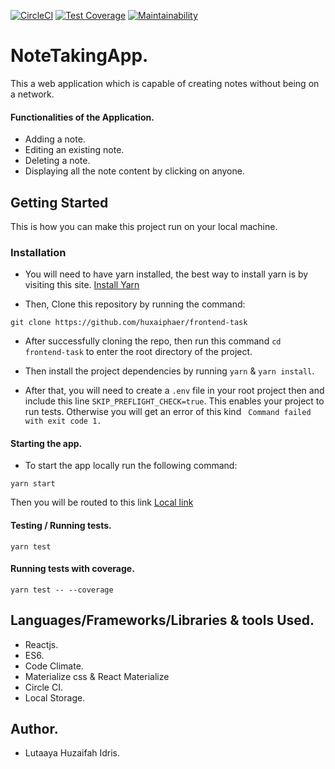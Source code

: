 [![CircleCI](https://circleci.com/gh/huxaiphaer/frontend-task.svg?style=svg)](https://circleci.com/gh/huxaiphaer/frontend-task)
[![Test Coverage](https://api.codeclimate.com/v1/badges/3cd5df98c9259a384089/test_coverage)](https://codeclimate.com/github/huxaiphaer/frontend-task/test_coverage)
[![Maintainability](https://api.codeclimate.com/v1/badges/3cd5df98c9259a384089/maintainability)](https://codeclimate.com/github/huxaiphaer/frontend-task/maintainability)

# NoteTakingApp.

This a web application which is capable of creating notes without being on a network.

#### Functionalities of the Application.

- Adding a note.
- Editing an existing note.
- Deleting a note.
- Displaying all the note content by clicking on anyone.

## Getting Started

This is how you can make this project run on your local machine.

### Installation

* You will need to have yarn installed, the best way to install yarn is by visiting this site. [Install Yarn](https://yarnpkg.com/lang/en/)

* Then, Clone this repository by running the command:

```
git clone https://github.com/huxaiphaer/frontend-task

```
* After successfully cloning the repo, then run this command `cd frontend-task` to enter the root directory of the project.

* Then install the project dependencies by running `yarn` & `yarn install`.

* After that, you will need to create a `.env` file in your root project then and include this line  `SKIP_PREFLIGHT_CHECK=true`. This
enables your project to run tests. Otherwise you will get an error of this kind ` Command failed with exit code 1.`

#### Starting the app.

* To start the app locally run the following command:

```
yarn start

```

Then you will be routed to this link [Local link](http://localhost:8080/)

#### Testing / Running tests.

```
yarn test

```

#### Running tests with coverage.

```
yarn test -- --coverage

```

## Languages/Frameworks/Libraries & tools Used.

* Reactjs.
* ES6.
* Code Climate.
* Materialize css & React Materialize
* Circle CI.
* Local Storage.

## Author.

* Lutaaya Huzaifah Idris.
